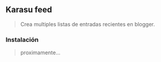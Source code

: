 ## Karasu feed

> Crea multiples listas de entradas recientes en blogger.

### Instalación

> proximamente...